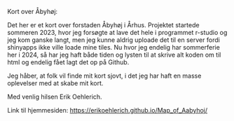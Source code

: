 Kort over Åbyhøj:

Det her er et kort over forstaden Åbyhøj i Århus.
Projektet startede sommeren 2023, hvor jeg forsøgte at lave det hele i programmet r-studio og jeg kom ganske langt, men jeg kunne aldrig uploade det til en server fordi shinyapps ikke ville loade mine tiles. 
Nu hvor jeg endelig har sommerferie her i 2024, så har jeg haft både tiden og lysten til at skrive alt koden om til html og endelig fået lagt det op på Github.

Jeg håber, at folk vil finde mit kort sjovt, i det jeg har haft en masse oplevelser med at skabe mit kort.

Med venlig hilsen Erik Oehlerich.

Link til hjemmesiden:
https://erikoehlerich.github.io/Map_of_Aabyhoj/


